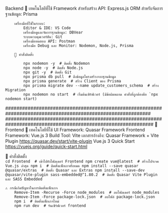  Backend
        📌 เทคโนโลยีที่ใช้
        Framework 
            สำหรับสร้าง API: Express.js
            ORM สำหรับจัดการฐานข้อมูล: Prisma
            
        เครื่องมือที่ใช้ในระบบ:
            Editor & IDE: VS Code
            เครื่องมือดูและจัดการฐานข้อมูล: DBVear
            ระบบควบคุมเวอร์ชัน: Git
            เครื่องมือทดสอบ API: Postman
            เครื่องมือ Debug และ Monitor: Nodemon, Node.js, Prisma

        📌 คำสั่งติดตั้ง
        `
            npx nodemon -y  # ติดตั้ง Nodemon
            npx node -y  # ติดตั้ง Node.js
            npx git -y  # ติดตั้ง Git
            npx prisma db pull  # ดึงข้อมูลโครงสร้างจากฐานข้อมูล
            npx prisma generate  # สร้าง Client ของ Prisma
            npx prisma migrate dev --name update_customers_schema  # สร้าง Migration
            npx nodemon no start  # เริ่มต้นเซิร์ฟเวอร์ (มีข้อผิดพลาด คำสั่งที่ถูกต้องคือ `npx nodemon start)

############################################################################################################
#############################################################################################################
🔹 Frontend
    📌 เทคโนโลยีที่ใช้
        UI Framework: Quasar Framework
        Frontend Framework: Vue.js 3
        Build Tool: Vite
    เอกสารอ้างอิง:
        Quasar Framework + Vite Plugin https://quasar.dev/start/vite-plugin
        Vue.js 3 Quick Start https://vuejs.org/guide/quick-start.html

   📌 คำสั่งติดตั้ง     
       `cd Frontend  # เข้าไปยังโฟลเดอร์ Frontend
        npm create vue@latest  # สร้างโปรเจค Vue.js ล่าสุด
        npm i  # ติดตั้งแพ็กเกจทั้งหมด
        npm install --save quasar @quasar/extras  # ติดตั้ง Quasar และ Extras
        npm install --save-dev @quasar/vite-plugin sass-embedded@^1.80.2  # ติดตั้ง Quasar Vite Plugin และ SASS Embedded`

    ⚠️ กรณีเกิดปัญหาในการติดตั้งแพ็กเกจ
        Remove-Item -Recurse -Force node_modules  # ลบโฟลเดอร์ node_modules
        Remove-Item -Force package-lock.json  # ลบไฟล์ package-lock.json
        npm i  # ติดตั้งแพ็กเกจใหม่
        npm run dev  # รันเซิร์ฟเวอร์ frontend

